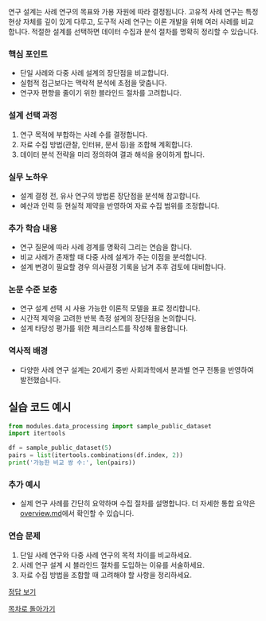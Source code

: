 연구 설계는 사례 연구의 목표와 가용 자원에 따라 결정됩니다. 고유적 사례 연구는 특정 현상 자체를 깊이 있게 다루고, 도구적 사례 연구는 이론 개발을 위해 여러 사례를 비교합니다. 적절한 설계를 선택하면 데이터 수집과 분석 절차를 명확히 정리할 수 있습니다.

### 핵심 포인트
* 단일 사례와 다중 사례 설계의 장단점을 비교합니다.
* 실험적 접근보다는 맥락적 분석에 초점을 맞춥니다.
* 연구자 편향을 줄이기 위한 블라인드 절차를 고려합니다.

### 설계 선택 과정
1. 연구 목적에 부합하는 사례 수를 결정합니다.
2. 자료 수집 방법(관찰, 인터뷰, 문서 등)을 조합해 계획합니다.
3. 데이터 분석 전략을 미리 정의하여 결과 해석을 용이하게 합니다.

### 실무 노하우
* 설계 결정 전, 유사 연구의 방법론 장단점을 분석해 참고합니다.
* 예산과 인력 등 현실적 제약을 반영하여 자료 수집 범위를 조정합니다.

### 추가 학습 내용
* 연구 질문에 따라 사례 경계를 명확히 그리는 연습을 합니다.
* 비교 사례가 존재할 때 다중 사례 설계가 주는 이점을 분석합니다.
* 설계 변경이 필요할 경우 의사결정 기록을 남겨 추후 검토에 대비합니다.

### 논문 수준 보충
* 연구 설계 선택 시 사용 가능한 이론적 모델을 표로 정리합니다.
* 시간적 제약을 고려한 반복 측정 설계의 장단점을 논의합니다.
* 설계 타당성 평가를 위한 체크리스트를 작성해 활용합니다.

### 역사적 배경
* 다양한 사례 연구 설계는 20세기 중반 사회과학에서 분과별 연구 전통을 반영하여 발전했습니다.
## 실습 코드 예시
```python
from modules.data_processing import sample_public_dataset
import itertools

df = sample_public_dataset(5)
pairs = list(itertools.combinations(df.index, 2))
print('가능한 비교 쌍 수:', len(pairs))
```



### 추가 예시
- 실제 연구 사례를 간단히 요약하며 수집 절차를 설명합니다.
더 자세한 통합 요약은 [overview.md](../overview.md)에서 확인할 수 있습니다.

### 연습 문제
1. 단일 사례 연구와 다중 사례 연구의 목적 차이를 비교하세요.
2. 사례 연구 설계 시 블라인드 절차를 도입하는 이유를 서술하세요.
3. 자료 수집 방법을 조합할 때 고려해야 할 사항을 정리하세요.

[정답 보기](../answers.md)

[목차로 돌아가기](../overview.md)
